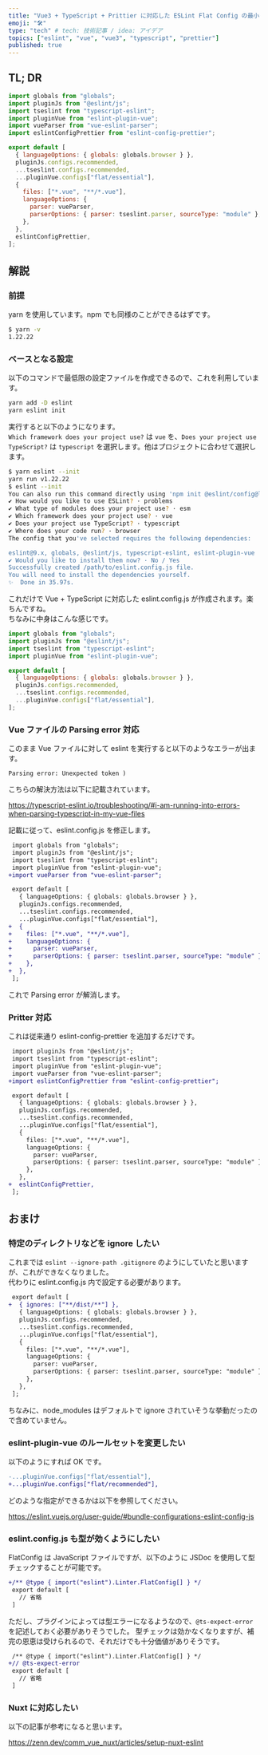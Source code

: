 ```yaml
---
title: "Vue3 + TypeScript + Prittier に対応した ESLint Flat Config の最小構成"
emoji: "🛠"
type: "tech" # tech: 技術記事 / idea: アイデア
topics: ["eslint", "vue", "vue3", "typescript", "prettier"]
published: true
---
```


## TL; DR

```js:eslint.config.js
import globals from "globals";
import pluginJs from "@eslint/js";
import tseslint from "typescript-eslint";
import pluginVue from "eslint-plugin-vue";
import vueParser from "vue-eslint-parser";
import eslintConfigPrettier from "eslint-config-prettier";

export default [
  { languageOptions: { globals: globals.browser } },
  pluginJs.configs.recommended,
  ...tseslint.configs.recommended,
  ...pluginVue.configs["flat/essential"],
  {
    files: ["*.vue", "**/*.vue"],
    languageOptions: {
      parser: vueParser,
      parserOptions: { parser: tseslint.parser, sourceType: "module" },
    },
  },
  eslintConfigPrettier,
];
```

## 解説

### 前提

yarn を使用しています。npm でも同様のことができるはずです。

```bash
$ yarn -v
1.22.22
```

### ベースとなる設定

以下のコマンドで最低限の設定ファイルを作成できるので、これを利用しています。

```bash
yarn add -D eslint
yarn eslint init
```

実行すると以下のようになります。  
`Which framework does your project use?` は `vue` を、`Does your project use TypeScript?` は `typescript` を選択します。他はプロジェクトに合わせて選択します。

```bash
$ yarn eslint --init
yarn run v1.22.22
$ eslint --init
You can also run this command directly using 'npm init @eslint/config@latest'.
✔ How would you like to use ESLint? · problems
✔ What type of modules does your project use? · esm
✔ Which framework does your project use? · vue
✔ Does your project use TypeScript? · typescript
✔ Where does your code run? · browser
The config that you've selected requires the following dependencies:

eslint@9.x, globals, @eslint/js, typescript-eslint, eslint-plugin-vue
✔ Would you like to install them now? · No / Yes
Successfully created /path/to/eslint.config.js file.
You will need to install the dependencies yourself.
✨  Done in 35.97s.
```

これだけで Vue + TypeScript に対応した eslint.config.js が作成されます。楽ちんですね。  
ちなみに中身はこんな感じです。

```js:eslint.config.js
import globals from "globals";
import pluginJs from "@eslint/js";
import tseslint from "typescript-eslint";
import pluginVue from "eslint-plugin-vue";

export default [
  { languageOptions: { globals: globals.browser } },
  pluginJs.configs.recommended,
  ...tseslint.configs.recommended,
  ...pluginVue.configs["flat/essential"],
];
```

### Vue ファイルの Parsing error 対応

このまま Vue ファイルに対して eslint を実行すると以下のようなエラーが出ます。

```
Parsing error: Unexpected token )
```

こちらの解決方法は以下に記載されています。

https://typescript-eslint.io/troubleshooting/#i-am-running-into-errors-when-parsing-typescript-in-my-vue-files

記載に従って、eslint.config.js を修正します。

```diff js:eslint.config.js
 import globals from "globals";
 import pluginJs from "@eslint/js";
 import tseslint from "typescript-eslint";
 import pluginVue from "eslint-plugin-vue";
+import vueParser from "vue-eslint-parser";

 export default [
   { languageOptions: { globals: globals.browser } },
   pluginJs.configs.recommended,
   ...tseslint.configs.recommended,
   ...pluginVue.configs["flat/essential"],
+  {
+    files: ["*.vue", "**/*.vue"],
+    languageOptions: {
+      parser: vueParser,
+      parserOptions: { parser: tseslint.parser, sourceType: "module" },
+    },
+  },
 ];
```

これで Parsing error が解消します。

### Pritter 対応

これは従来通り eslint-config-prettier を追加するだけです。

```diff js:eslint.config.js
 import pluginJs from "@eslint/js";
 import tseslint from "typescript-eslint";
 import pluginVue from "eslint-plugin-vue";
 import vueParser from "vue-eslint-parser";
+import eslintConfigPrettier from "eslint-config-prettier";

 export default [
   { languageOptions: { globals: globals.browser } },
   pluginJs.configs.recommended,
   ...tseslint.configs.recommended,
   ...pluginVue.configs["flat/essential"],
   {
     files: ["*.vue", "**/*.vue"],
     languageOptions: {
       parser: vueParser,
       parserOptions: { parser: tseslint.parser, sourceType: "module" },
     },
   },
+  eslintConfigPrettier,
 ];
```

## おまけ

### 特定のディレクトリなどを ignore したい

これまでは `eslint --ignore-path .gitignore` のようにしていたと思いますが、これができなくなりました。  
代わりに eslint.config.js 内で設定する必要があります。

```diff js:eslint.config.js
 export default [
+  { ignores: ["**/dist/**"] },
   { languageOptions: { globals: globals.browser } },
   pluginJs.configs.recommended,
   ...tseslint.configs.recommended,
   ...pluginVue.configs["flat/essential"],
   {
     files: ["*.vue", "**/*.vue"],
     languageOptions: {
       parser: vueParser,
       parserOptions: { parser: tseslint.parser, sourceType: "module" },
     },
   },
 ];
```

ちなみに、node_modules はデフォルトで ignore されていそうな挙動だったので含めていません。

### eslint-plugin-vue のルールセットを変更したい

以下のようにすれば OK です。

```diff js:eslint.config.js
-...pluginVue.configs["flat/essential"],
+...pluginVue.configs["flat/recommended"],
```

どのような指定ができるかは以下を参照してください。

https://eslint.vuejs.org/user-guide/#bundle-configurations-eslint-config-js

### eslint.config.js も型が効くようにしたい

FlatConfig は JavaScript ファイルですが、以下のように JSDoc を使用して型チェックすることが可能です。

```diff js:eslint.config.js
+/** @type { import("eslint").Linter.FlatConfig[] } */
 export default [
   // 省略
 ]
```

ただし、プラグインによっては型エラーになるようなので、`@ts-expect-error` を記述しておく必要がありそうでした。
型チェックは効かなくなりますが、補完の恩恵は受けられるので、それだけでも十分価値がありそうです。

```diff js:eslint.config.js
 /** @type { import("eslint").Linter.FlatConfig[] } */
+// @ts-expect-error
 export default [
   // 省略
 ]
```

### Nuxt に対応したい

以下の記事が参考になると思います。

https://zenn.dev/comm_vue_nuxt/articles/setup-nuxt-eslint
